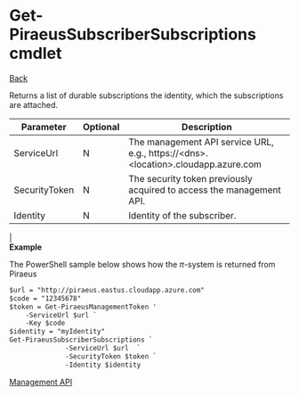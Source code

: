 ﻿




Get-PiraeusSubscriberSubscriptions cmdlet
=====
[Back](MgmtApi.md)

Returns a list of durable subscriptions the identity, which the subscriptions are attached.

| **Parameter** | **Optional** | **Description**                                                                       |
|---------------|--------------|---------------------------------------------------------------------------------------|
| ServiceUrl    | N            | The management API service URL, e.g., https://\<dns\>.\<location\>.cloudapp.azure.com |
| SecurityToken | N            | The security token previously acquired to access the management API.                  |
| Identity| N            | Identity of the subscriber.                |                                                    
|                                                                                                         
**Example**

The PowerShell sample below shows how the $\pi$-system is returned from Piraeus
```diff
$url = "http://piraeus.eastus.cloudapp.azure.com"  
$code = "12345678"  
$token = Get-PiraeusManagementToken '
	-ServiceUrl $url `
	-Key $code 
$identity = "myIdentity"
Get-PiraeusSubscriberSubscriptions `
              -ServiceUrl $url  `
              -SecurityToken $token `
              -Identity $identity
```
[Management API](MgmtApi.md)
